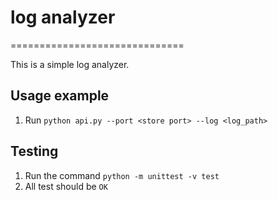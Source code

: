 # log analyzer
==============================

This is a simple log analyzer.

Usage example
---------------

1. Run `python api.py --port <store port> --log <log_path>`

Testing
-------

1. Run the command `python -m unittest -v test`
2. All test should be `OK`

